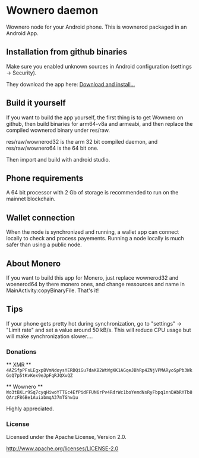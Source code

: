 # Wownero daemon
 
Wownero node for your Android phone. This is wownerod packaged in an Android App.

 
## Installation from github binaries

Make sure you enabled unknown sources in Android configuration (settings -> Security).

They download the app here: <a href="https://github.com/enerc/Aeon-daemon/raw/wownero/app/release/app-release.apk">Download and install...</a>



## Build it yourself

If you want to build the app yourself, the first thing is to get Wownero on github, then build binaries for arm64-v8a and armeabi, and then replace the compiled wownerod binary under res/raw.

res/raw/wownerod32 is the arm 32 bit compiled daemon, and res/raw/wownero64 is the 64 bit one.

Then import and build with android studio.  



## Phone requirements
A 64 bit processor with 2 Gb of storage is recommended to run on the mainnet blockchain.


## Wallet connection
When the node is synchronized and running, a wallet app can connect locally to check and process payements.
Running a node locally is much safer than using a public node.  


## About Monero
If you want to build this app for Monero, just replace wownerod32 and woenerod64 by there monero ones, and change ressources and name in MainActivity:copyBinaryFile. That's it!

## Tips
If your phone gets pretty hot during synchronization, go to "settings" -> "Limit rate" and set a value around 50 kB/s. This will reduce CPU usage but will make synchronization slower....  


### Donations

** XMR **    `4AZSfpPFsLEgxpBVmNdoysYERDQiGu7daKB2WtWgKK1AGqeJBhRp4ZNjVPMARyoSpPb3WkGsQ7p5tKvKex9eJpFqRJQXvQZ`

** Wownero **   `Wo3tBXLr9Sq7cyqHiwoYTTGc4EfPidFFUN6rPv4RdrWc1boYemdNsRyFbpq1nnDAbRYTb8QArzF86Be1AuiabmqA37mTGhw1u`

Highly appreciated.  


### License

Licensed under the Apache License, Version 2.0.

http://www.apache.org/licenses/LICENSE-2.0
